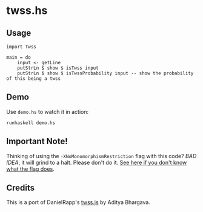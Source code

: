 # twss.hs

## Usage

	import Twss

	main = do
		input <- getLine
		putStrLn $ show $ isTwss input
		putStrLn $ show $ isTwssProbability input -- show the probability of this being a twss

## Demo

Use `demo.hs` to watch it in action:

	runhaskell demo.hs


## Important Note!
Thinking of using the `-XNoMonomorphismRestriction` flag with this code? *BAD IDEA*, it will grind to a halt. Please don't do it. [See here if you don't know what the flag does](http://stackoverflow.com/questions/4575040/what-is-xnomonomorphismrestriction).


## Credits
This is a port of DanielRapp's [twss.js](https://github.com/DanielRapp/twss.js) by Aditya Bhargava.
